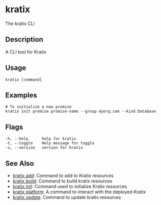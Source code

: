 # kratix
The kratix CLI

## Description
A CLI tool for Kratix

## Usage
```
kratix [command]
```

## Examples
```
# To initialize a new promise
kratix init promise promise-name --group myorg.com --kind Database
```

## Flags
```
-h, --help      help for kratix
-t, --toggle    Help message for toggle
-v, --version   version for kratix
```


## See Also


* [kratix add](/main/kratix-cli/reference/kratix-add): Command to add to Kratix resources
* [kratix build](/main/kratix-cli/reference/kratix-build): Command to build kratix resources
* [kratix init](/main/kratix-cli/reference/kratix-init): Command used to initialize Kratix resources
* [kratix platform](/main/kratix-cli/reference/kratix-platform): A command to interact with the deployed Kratix
* [kratix update](/main/kratix-cli/reference/kratix-update): Command to update kratix resources
